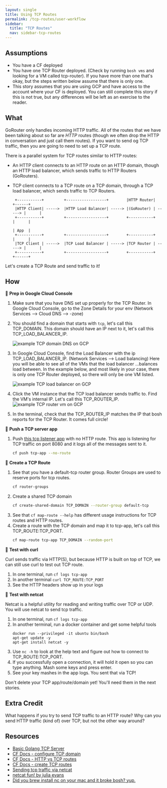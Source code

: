 ```yaml
---
layout: single
title: Using TCP Routes
permalink: /tcp-routes/user-workflow
sidebar:
  title: "TCP Routes"
  nav: sidebar-tcp-routes
---
```


## Assumptions
- You have a CF deployed
- You have one TCP Router deployed. (Check by running `bosh vms` and looking
  for a VM called tcp-router). If you have more than one that's okay, but the
  steps written below assume that there is only one.
- This story assumes that you are using GCP and have access to the account
  where your CF is deployed. You can still complete this story if this is not
  true, but any differences will be left as an exercise to the reader.

## What
GoRouter only handles incoming HTTP traffic.  All of the routes that we have
been talking about so far are *HTTP* routes (though we often drop the HTTP in
conversation and just call them routes). If you want to send og TCP traffic,
then you are going to need to set up a TCP route.

There is a parallel system for TCP routes similar to HTTP routes:
- An HTTP client connects to an HTTP route on an HTTP domain, though an HTTP
  load balancer, which sends traffic to HTTP Routers (GoRouters).
- TCP client connects to a TCP route on a TCP domain, through a TCP load
  balancer, which sends traffic to TCP Routers.

   ```
    +-----------+         +------------------+        |HTTP Router|        +------+
    |HTTP Client| ----->  |HTTP Load Balancer| -----> |(GoRouter) | -----> |      |
    +-----------+         +------------------+        +-----------+        |      |
                                                                           | App  |
    +-----------+         +------------------+        +-----------+        |      |
    |TCP Client | ----->  |TCP Load Balancer | -----> |TCP Router | -----> |      |
    +-----------+         +------------------+        +-----------+        +------+
   ```

Let's create a TCP Route and send traffic to it!

## How

📝 **Prep in Google Cloud Console**
1. Make sure that you have DNS set up properly for the TCP Router.  In Google
   Cloud Console, go to the Zone Details for your env (Network Services -->
   Cloud DNS --> <your-env>-zone)
2. You should find a domain that starts with `tcp`, let's call this TCP_DOMAIN.
   This domain should have an IP next to it, let's call this
   TCP_LOAD_BALANCER_IP.

   ![example TCP domain DNS on GCP](https://storage.googleapis.com/cf-networking-onboarding-images/example-tcp-domain-dns.png)

3. In Google Cloud Console, find the Load Balancer with the ip
   TCP_LOAD_BALANCER_IP. (Network Services --> Load balancing) Here you will be
   able to see all of the VMs that the load balancer ...balances load between.
   In the example below, and most likely in your case, there is only one TCP
   Router deployed, so there will only be one VM listed.

   ![example TCP load balancer on GCP](https://storage.googleapis.com/cf-networking-onboarding-images/example-tcp-load-balancer.png)

4. Click the VM instance that the TCP load balancer sends traffic to. Find the
   VM's internal IP. Let's call this TCP_ROUTER_IP.  ![example TCP router vm on GCP](https://storage.googleapis.com/cf-networking-onboarding-images/example-tcp-router-details.png)
5. In the terminal, check that the TCP_ROUTER_IP matches the IP that bosh
   reports for the TCP Router. It comes full circle!

📝 **Push a TCP server app**
1. Push [this tcp listener app](https://github.com/cloudfoundry/cf-acceptance-tests/tree/master/assets/tcp-listener)
   with no HTTP route.  This app is listening for TCP traffic on port 8080 and
   it logs all of the messages sent to it.
   ```bash
   cf push tcp-app --no-route
   ```

📝 **Create a TCP Route**
1. See that you have a default-tcp router group. Router Groups are used to reserve ports for tcp routes.
   ```bash
   cf router-groups
   ```
1. Create a shared TCP domain
   ```bash
   cf create-shared-domain TCP_DOMAIN --router-group default-tcp
   ```
1. See that `cf map-route --help` has different usage instructions for TCP routes and HTTP routes.
1. Create a route with the TCP domain and map it to tcp-app, let's call this TCP_ROUTE:TCP_PORT.
   ```bash
   cf map-route tcp-app TCP_DOMAIN --random-port
   ```

📝 **Test with curl**

Curl sends traffic via HTTP(S), but because HTTP is built on top of TCP, we can
still use curl to test out TCP route.
1. In one terminal, run `cf logs tcp-app`
1. In another terminal `curl TCP_ROUTE:TCP_PORT`
1. See the HTTP headers show up in your logs

🤔 **Test with netcat**

Netcat is a helpful utility for reading and writing traffic over TCP or UDP.
You will use netcat to send tcp traffic.
1. In one terminal, run `cf logs tcp-app`
1. In another terminal, run a docker container and get some helpful tools
   ```
   docker run --privileged -it ubuntu bin/bash
   apt-get update -y
   apt-get install netcat -y
   ```
1. Use `nc -h` to look at the help text and figure out how to connect to TCP_ROUTE:TCP_PORT.
1. If you successfully open a connection, it will hold it open so you can type anything. Mash some keys and press enter.
1. See your key mashes in the app logs. You sent that via TCP!

Don't delete your TCP app/route/domain yet! You'll need them in the next stories.

## Extra Credit
What happens if you try to send TCP traffic to an HTTP route? Why can you send
HTTP traffic (kind of) over TCP, but not the other way around?

## Resources

* [Basic Golang TCP Server](https://coderwall.com/p/wohavg/creating-a-simple-tcp-server-in-go)
* [CF Docs - configure TCP domain](https://docs.cloudfoundry.org/adminguide/enabling-tcp-routing.html#-configure-cf-with-your-tcp-domain)
* [CF Docs - HTTP vs TCP routes](https://docs.cloudfoundry.org/devguide/deploy-apps/routes-domains.html#-http-vs.-tcp-routes)
* [CF Docs - create TCP routes](https://docs.cloudfoundry.org/devguide/deploy-apps/routes-domains.html#-create-a-tcp-route-with-a-port)
* [Sending tcp traffic via netcat](https://askubuntu.com/questions/443227/sending-a-simple-tcp-message-using-netcat)
* [netcat fun! by julia evans](https://jvns.ca/blog/2013/10/01/day-2-netcat-fun/)
* [Did you brew install nc on your mac and it broke bosh? yup.](https://github.com/cloudfoundry/bosh-cli/pull/403)
